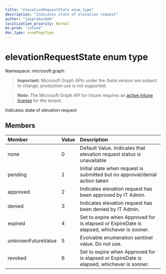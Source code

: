 ```yaml
---
title: "elevationRequestState enum type"
description: "Indicates state of elevation request"
author: "jaiprakashmb"
localization_priority: Normal
ms.prod: "intune"
doc_type: enumPageType
---
```


# elevationRequestState enum type

Namespace: microsoft.graph

> **Important:** Microsoft Graph APIs under the /beta version are subject to change; production use is not supported.

> **Note:** The Microsoft Graph API for Intune requires an [active Intune license](https://go.microsoft.com/fwlink/?linkid=839381) for the tenant.

Indicates state of elevation request

## Members
|Member|Value|Description|
|:---|:---|:---|
|none|0|Default Value. Indicates that elevation request status is unavailable|
|pending|1|Initial state when request is submitted but no approval/denial action taken|
|approved|2|Indicates elevation request has been approved by IT Admin.|
|denied|3|Indicates elevation request has been denied by IT Admin.|
|expired|4|Set to expire when Approved for is elapsed or ExpireDate is elapsed, whichever is sooner.|
|unknownFutureValue|5|Evolvable enumeration sentinel value. Do not use.|
|revoked|6|Set to expire when Approved for is elapsed or ExpireDate is elapsed, whichever is sooner.|
